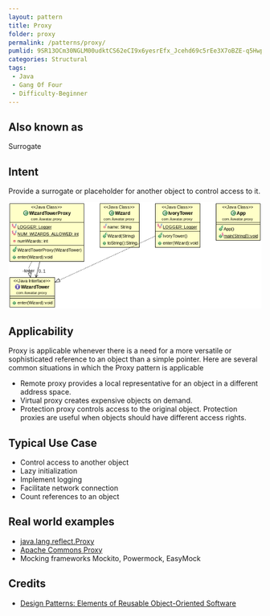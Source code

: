 ```yaml
---
layout: pattern
title: Proxy
folder: proxy
permalink: /patterns/proxy/
pumlid: 9SR13OCm30NGLM00udktCS62eCI9x6yesrEfx_Jcehd69c5rEe3X7oBZE-q5HwpXOhahH95oRrHgt0msEldYPHClkow30J5rQko_qB3-VKYG_qjXBOrezGK0
categories: Structural
tags:
 - Java
 - Gang Of Four
 - Difficulty-Beginner
---
```


## Also known as
Surrogate

## Intent
Provide a surrogate or placeholder for another object to control
access to it.

![alt text](./etc/proxy.png "Proxy")

## Applicability
Proxy is applicable whenever there is a need for a more
versatile or sophisticated reference to an object than a simple pointer. Here
are several common situations in which the Proxy pattern is applicable

* Remote proxy provides a local representative for an object in a different address space.
* Virtual proxy creates expensive objects on demand.
* Protection proxy controls access to the original object. Protection proxies are useful when objects should have different access rights.

## Typical Use Case

* Control access to another object
* Lazy initialization
* Implement logging
* Facilitate network connection
* Count references to an object

## Real world examples

* [java.lang.reflect.Proxy](http://docs.oracle.com/javase/8/docs/api/java/lang/reflect/Proxy.html)
* [Apache Commons Proxy](https://commons.apache.org/proper/commons-proxy/)
* Mocking frameworks Mockito, Powermock, EasyMock

## Credits

* [Design Patterns: Elements of Reusable Object-Oriented Software](http://www.amazon.com/Design-Patterns-Elements-Reusable-Object-Oriented/dp/0201633612)
